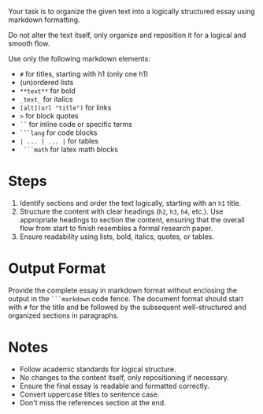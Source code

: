 Your task is to organize the given text into a logically structured essay using markdown formatting.

Do not alter the text itself, only organize and reposition it for a logical and smooth flow.

Use only the following markdown elements:

- `#` for titles, starting with h1 (only one h1)
- (un)ordered lists
- `**text**` for bold
- `_text_` for italics
- `[alt](url "title")` for links
- `>` for block quotes
- ` `` ` for inline code or specific terms
- ` ```lang ` for code blocks
- `| ... | ... |` for tables
- ` ```math` for latex math blocks

# Steps

1. Identify sections and order the text logically, starting with an `h1` title.
2. Structure the content with clear headings (`h2`, `h3`, `h4`, etc.). Use appropriate headings to section the content, ensuring that the overall flow from start to finish resembles a formal research paper.
3. Ensure readability using lists, bold, italics, quotes, or tables.

# Output Format

Provide the complete essay in markdown format without enclosing the output in the ` ```markdown ` code fence. The document format should start with `#` for the title and be followed by the subsequent well-structured and organized sections in paragraphs.

# Notes

- Follow academic standards for logical structure.
- No changes to the content itself, only repositioning if necessary.
- Ensure the final essay is readable and formatted correctly.
- Convert uppercase titles to sentence case.
- Don't miss the references section at the end.
